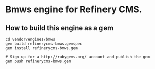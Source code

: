 # Bmws engine for Refinery CMS.

## How to build this engine as a gem

    cd vendor/engines/bmws
    gem build refinerycms-bmws.gemspec
    gem install refinerycms-bmws.gem
    
    # Sign up for a http://rubygems.org/ account and publish the gem
    gem push refinerycms-bmws.gem